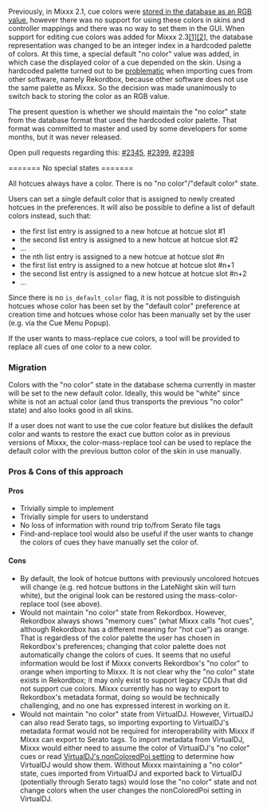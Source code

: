 Previously, in Mixxx 2.1, cue colors were [stored in the database as an
RGB value](https://github.com/mixxxdj/mixxx/pull/992), however there was
no support for using these colors in skins and controller mappings and
there was no way to set them in the GUI. When support for editing cue
colors was added for Mixxx
2.3[\[1](https://github.com/mixxxdj/mixxx/pull/1830)\][\[2](https://github.com/mixxxdj/mixxx/pull/2016)\],
the database representation was changed to be an integer index in a
hardcoded palette of colors. At this time, a special default "no color"
value was added, in which case the displayed color of a cue depended on
the skin. Using a hardcoded palette turned out to be
[problematic](https://github.com/mixxxdj/mixxx/pull/2119#issuecomment-539347901)
when importing cues from other software, namely Rekordbox, because other
software does not use the same palette as Mixxx. So the decision was
made unanimously to switch back to storing the color as an RGB value.

The present question is whether we should maintain the "no color" state
from the database format that used the hardcoded color palette. That
format was committed to master and used by some developers for some
months, but it was never released.

Open pull requests regarding this:
[\#2345](https://github.com/mixxxdj/mixxx/pull/2345),
[\#2399](https://github.com/mixxxdj/mixxx/pull/2399),
[\#2398](https://github.com/mixxxdj/mixxx/pull/2398)

\======= No special states =======

All hotcues always have a color. There is no "no color"/"default color"
state.

Users can set a single default color that is assigned to newly created
hotcues in the preferences. It will also be possible to define a list of
default colors instead, such that:

  - the first list entry is assigned to a new hotcue at hotcue slot \#1
  - the second list entry is assigned to a new hotcue at hotcue slot \#2
  - ...
  - the nth list entry is assigned to a new hotcue at hotcue slot \#n
  - the first list entry is assigned to a new hotcue at hotcue slot
    \#n+1
  - the second list entry is assigned to a new hotcue at hotcue slot
    \#n+2
  - ...

Since there is no `is_default_color` flag, it is not possible to
distinguish hotcues whose color has been set by the "default color"
preference at creation time and hotcues whose color has been manually
set by the user (e.g. via the Cue Menu Popup).

If the user wants to mass-replace cue colors, a tool will be provided to
replace all cues of one color to a new color.

### Migration

Colors with the "no color" state in the database schema currently in
master will be set to the new default color. Ideally, this would be
"white" since white is not an actual color (and thus transports the
previous "no color" state) and also looks good in all skins.

If a user does not want to use the cue color feature but dislikes the
default color and wants to restore the exact cue button color as in
previous versions of Mixxx, the color-mass-replace tool can be used to
replace the default color with the previous button color of the skin in
use manually.

### Pros & Cons of this approach

#### Pros

  - Trivially simple to implement
  - Trivially simple for users to understand
  - No loss of information with round trip to/from Serato file tags
  - Find-and-replace tool would also be useful if the user wants to
    change the colors of cues they have manually set the color of.

#### Cons

  - By default, the look of hotcue buttons with previously uncolored
    hotcues will change (e.g. red hotcue buttons in the LateNight skin
    will turn white), but the original look can be restored using the
    mass-color-replace tool (see above).
  - Would not maintain "no color" state from Rekordbox. However,
    Rekordbox always shows "memory cues" (what Mixxx calls "hot cues",
    although Rekordbox has a different meaning for "hot cue") as orange.
    That is regardless of the color palette the user has chosen in
    Rekordbox's preferences; changing that color palette does not
    automatically change the colors of cues. It seems that no useful
    information would be lost if Mixxx converts Rekordbox's "no color"
    to orange when importing to Mixxx. It is not clear why the "no
    color" state exists in Rekordbox; it may only exist to support
    legacy CDJs that did not support cue colors. Mixxx currently has no
    way to export to Rekordbox's metadata format, doing so would be
    technically challenging, and no one has expressed interest in
    working on it.
  - Would not maintain "no color" state from VirtualDJ. However,
    VirtualDJ can also read Serato tags, so importing exporting to
    VirtualDJ's metadata format would not be required for
    interoperability with Mixxx if Mixxx can export to Serato tags. To
    import metadata from VirtualDJ, Mixxx would either need to assume
    the color of VirtualDJ's "no color" cues or read [VirtualDJ's
    nonColoredPoi
    setting](https://www.virtualdj.com/manuals/virtualdj/interface/decks/decksadvanced/pads.html)
    to determine how VirtualDJ would show them. Without Mixxx
    maintaining a "no color" state, cues imported from VirtualDJ and
    exported back to VirtualDJ (potentially through Serato tags) would
    lose the "no color" state and not change colors when the user
    changes the nonColoredPoi setting in VirtualDJ.
